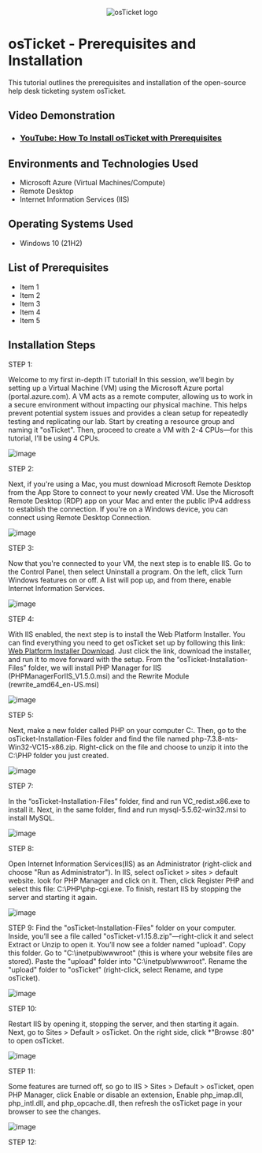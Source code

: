 <p align="center">
<img src="https://i.imgur.com/Clzj7Xs.png" alt="osTicket logo"/>
</p>

<h1>osTicket - Prerequisites and Installation</h1>
This tutorial outlines the prerequisites and installation of the open-source help desk ticketing system osTicket.<br />


<h2>Video Demonstration</h2>

- ### [YouTube: How To Install osTicket with Prerequisites](https://www.youtube.com)

<h2>Environments and Technologies Used</h2>

- Microsoft Azure (Virtual Machines/Compute)
- Remote Desktop
- Internet Information Services (IIS)

<h2>Operating Systems Used </h2>

- Windows 10</b> (21H2)

<h2>List of Prerequisites</h2>

- Item 1
- Item 2
- Item 3
- Item 4
- Item 5

<h2>Installation Steps</h2>

STEP 1:

Welcome to my first in-depth IT tutorial! In this session, we’ll begin by setting up a Virtual Machine (VM) using the Microsoft Azure portal (portal.azure.com). A VM acts as a remote computer, allowing us to work in a secure environment without impacting our physical machine. This helps prevent potential system issues and provides a clean setup for repeatedly testing and replicating our lab.
Start by creating a resource group and naming it "osTicket". Then, proceed to create a VM with 2-4 CPUs—for this tutorial, I’ll be using 4 CPUs.

![image](https://github.com/user-attachments/assets/169d4df9-9cbc-436e-a447-41c3d16b2c88)

STEP 2:

Next, if you're using a Mac, you must download Microsoft Remote Desktop from the App Store to connect to your newly created VM. Use the Microsoft Remote Desktop (RDP) app on your Mac and enter the public IPv4 address to establish the connection. If you're on a Windows device, you can connect using Remote Desktop Connection.

![image](https://github.com/user-attachments/assets/95037a62-06bb-4406-bac4-cf510a28539f)

STEP 3:

Now that you're connected to your VM, the next step is to enable IIS. Go to the Control Panel, then select Uninstall a program. On the left, click Turn Windows features on or off. A list will pop up, and from there, enable Internet Information Services.

![image](https://github.com/user-attachments/assets/1c631a9e-d2c1-4a6c-8016-b381f1b5b095)

STEP 4:

With IIS enabled, the next step is to install the Web Platform Installer. You can find everything you need to get osTicket set up by following this link:[ Web Platform Installer Download](https://drive.usercontent.google.com/download?id=1b3RBkXTLNGXbibeMuAynkfzdBC1NnqaD&export=download&authuser=0). Just click the link, download the installer, and run it to move forward with the setup. From the “osTicket-Installation-Files” folder, we will install PHP Manager for IIS (PHPManagerForIIS_V1.5.0.msi) and the Rewrite Module (rewrite_amd64_en-US.msi)

![image](https://github.com/user-attachments/assets/8a94079e-240e-4798-8a49-7ea89b44f8a7)

STEP 5:

Next, make a new folder called PHP on your computer C:\. Then, go to the osTicket-Installation-Files folder and find the file named php-7.3.8-nts-Win32-VC15-x86.zip. Right-click on the file and choose to unzip it into the C:\PHP folder you just created.

![image](https://github.com/user-attachments/assets/9e36b690-47bc-47e5-aba9-c226edb3c0ce)


STEP 7:

In the “osTicket-Installation-Files” folder, find and run VC_redist.x86.exe to install it.
Next, in the same folder, find and run mysql-5.5.62-win32.msi to install MySQL.

![image](https://github.com/user-attachments/assets/1976ecd7-32a8-4c76-8ffb-e29dbf9d29aa)

STEP 8:

Open Internet Information Services(IIS) as an Administrator (right-click and choose "Run as Administrator"). In IIS, select osTicket  > sites > default website. look for PHP Manager and click on it. Then, click Register PHP and select this file: C:\PHP\php-cgi.exe. To finish, restart IIS by stopping the server and starting it again.

![image](https://github.com/user-attachments/assets/14841298-1458-41bf-9aff-1908c0217c17)


STEP 9:
Find the "osTicket-Installation-Files" folder on your computer. Inside, you’ll see a file called "osTicket-v1.15.8.zip"—right-click it and select Extract or Unzip to open it. You’ll now see a folder named "upload". Copy this folder. Go to "C:\inetpub\wwwroot" (this is where your website files are stored). Paste the "upload" folder into "C:\inetpub\wwwroot". Rename the "upload" folder to "osTicket" (right-click, select Rename, and type osTicket).

![image](https://github.com/user-attachments/assets/f0aeb083-9b48-46fa-9d58-9eb1a3648568)


STEP 10:

Restart IIS by opening it, stopping the server, and then starting it again. Next, go to Sites > Default > osTicket. On the right side, click *"Browse :80" to open osTicket.

![image](https://github.com/user-attachments/assets/bae48a2e-6dca-4630-b00a-21cf7a62977b)

STEP 11:

Some features are turned off, so go to IIS > Sites > Default > osTicket, open PHP Manager, click Enable or disable an extension, Enable php_imap.dll, php_intl.dll, and php_opcache.dll, then refresh the osTicket page in your browser to see the changes.

![image](https://github.com/user-attachments/assets/9bc85459-8ffe-42b2-a166-511cde1f7ced)

STEP 12:




















